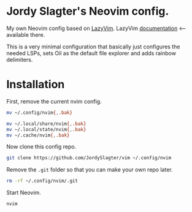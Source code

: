 # Jordy Slagter's Neovim config.

My own Neovim config based on [LazyVim](https://github.com/LazyVim/LazyVim).
LazyVim [documentation](https://lazyvim.github.io/installation) <-- available there.

This is a very minimal configuration that basically just configures the needed LSPs,
sets Oil as the default file explorer and adds rainbow delimiters.

# Installation

First, remove the current nvim config.

```bash
mv ~/.config/nvim{,.bak}

mv ~/.local/share/nvim{,.bak}
mv ~/.local/state/nvim{,.bak}
mv ~/.cache/nvim{,.bak}
```

Now clone this config repo.

```bash
git clone https://github.com/JordySlagter/vim ~/.config/nvim
```

Remove the `.git` folder so that you can make your own repo later.

```bash
rm -rf ~/.config/nvim/.git
```

Start Neovim.

```bash
nvim
```

